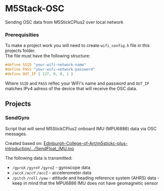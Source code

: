 # M5Stack-OSC
Sending OSC data from M5StickCPlus2 over local network

### Prerequisities
To make a project work you will need to create `wifi_config.h` file in this projects folder.  
The file must have the following structure:

```cpp
#define SSID "your-wifi-network-name"
#define PASS "your-wifi-network-password"
#define OUT_IP { 127, 0, 0, 1 }
```
Where `SSID` and `PASS` reflec your WiFi's name and password and `OUT_IP` matches IPv4 adress of the device that will receive the OSC data.

## Projects

### SendGyro
Script that will send M5StickCPlus2 onboard IMU (MPU6886) data via OSC messages.  

Created based on: [Edinburgh-College-of-Art/m5stickc-plus-introduction/.../SendFloat_IMU.ino](https://github.com/Edinburgh-College-of-Art/m5stickc-plus-introduction/blob/main/examples/Wireless-Communication/OSC/SendFloat_IMU/SendFloat_IMU.ino)

The following data is transmitted:  
 - `/gyroX` `/gyroY` `/gyroZ` - gyroscope data  
 - `/accX` `/accY` `/accZ` - accelerometer data  
 - `/pitch` `/roll` `/yaw` - attitude and heading reference system (AHRS) data - keep in mind that the MPU6886 IMU does not have geomagnetic sensor
